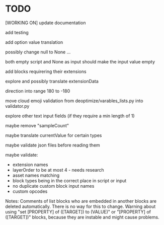 # TODO

[WORKING ON] update documentation

add testing

add option value translation

possibly change null to None ...

both empty script and None as input should make the input value empty

add blocks requirering their extensions

explore and possibly translate extensionData

direction into range 180 to -180

move cloud emoji validation from deoptimize/varables_lists.py into validator.py

explore other text input fields (if they require a min length of 1)

maybe remove "sampleCount"

maybe translate currentValue for certain types

maybe validate json files before reading them

maybe validate:
- extension names
- layerOrder to be at most 4 - needs research 
- asset names matching
- block types being in the correct place in script or input
- no duplicate custom block input names
- custom opcodes

Notes:
    Comments of list blocks who are embedded in another blocks are deleted automatically. There is no way for this to change.
    Warning about using "set [PROPERTY] of ([TARGET]) to (VALUE)" or "[PROPERTY] of ([TARGET])" blocks, because they are instable and might cause problems.

